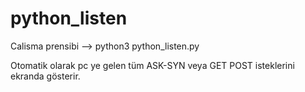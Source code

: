 # python_listen



Calisma prensibi 
--> python3 python_listen.py

Otomatik olarak pc ye gelen tüm ASK-SYN veya GET POST isteklerini ekranda gösterir.
